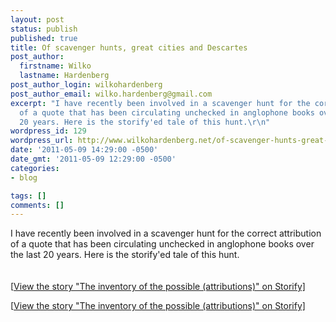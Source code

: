 ```yaml
---
layout: post
status: publish
published: true
title: Of scavenger hunts, great cities and Descartes
post_author:
  firstname: Wilko
  lastname: Hardenberg
post_author_login: wilkohardenberg
post_author_email: wilko.hardenberg@gmail.com
excerpt: "I have recently been involved in a scavenger hunt for the correct attribution
  of a quote that has been circulating unchecked in anglophone books over the last
  20 years. Here is the storify'ed tale of this hunt.\r\n"
wordpress_id: 129
wordpress_url: http://www.wilkohardenberg.net/of-scavenger-hunts-great-cities-and-descartes/
date: '2011-05-09 14:29:00 -0500'
date_gmt: '2011-05-09 12:29:00 -0500'
categories:
- blog

tags: []
comments: []
---
```

<p>I have recently been involved in a scavenger hunt for the correct attribution of a quote that has been circulating unchecked in anglophone books over the last 20 years. Here is the storify'ed tale of this hunt.<br />
<a id="more"></a><a id="more-129"></a><br />
<script src="http://storify.com/wilkohardenberg/the-inventory-of-the-possible-attribution.js"></script><br />
<noscript>[<a href="http://storify.com/wilkohardenberg/the-inventory-of-the-possible-attribution" target="blank">View the story "The inventory of the possible (attributions)" on Storify]</a></noscript></p>
<p>[<a href="http://storify.com/wilkohardenberg/the-inventory-of-the-possible-attribution" target="blank">View the story "The inventory of the possible (attributions)" on Storify]</a></p>
